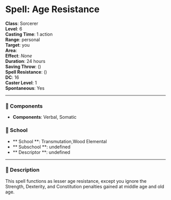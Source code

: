 
# Spell: Age Resistance
**Class**: Sorcerer  
**Level**: 6  
**Casting Time**: 1 action  
**Range**: personal  
**Target**: you  
**Area**:   
**Effect**: _None_  
**Duration**: 24 hours  
**Saving Throw**:  ()  
**Spell Resistance**:  ()  
**DC**: 16  
**Caster Level**: 1  
**Spontaneous**: Yes

---

### 🔮 Components
- **Components**: Verbal, Somatic

### 🏫 School
- ** School **: Transmutation,Wood Elemental
- ** Subschool **: undefined
- ** Descriptor **: undefined
---

### 📜 Description
This spell functions as lesser age resistance, except you ignore the Strength, Dexterity, and Constitution penalties gained at middle age and old age.

